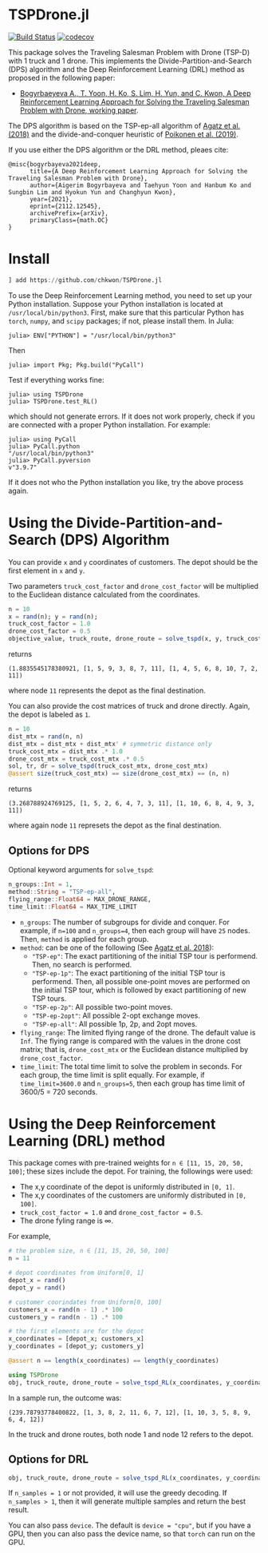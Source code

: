# TSPDrone.jl


[![Build Status](https://github.com/chkwon/TSPDrone.jl/workflows/CI/badge.svg?branch=master)](https://github.com/chkwon/TSPDrone.jl/actions?query=workflow%3ACI)
[![codecov](https://codecov.io/gh/chkwon/TSPDrone.jl/branch/master/graph/badge.svg)](https://codecov.io/gh/chkwon/TSPDrone.jl)

This package solves the Traveling Salesman Problem with Drone (TSP-D) with 1 truck and 1 drone. This implements the Divide-Partition-and-Search (DPS) algorithm and the Deep Reinforcement Learning (DRL) method as proposed in the following paper:

* [Bogyrbaeyeva A., T. Yoon, H. Ko, S. Lim, H. Yun, and C. Kwon, A Deep Reinforcement Learning Approach for Solving the Traveling Salesman Problem with Drone, working paper](https://arxiv.org/abs/2112.12545). 

The DPS algorithm is based on the TSP-ep-all algorithm of [Agatz et al. (2018)](https://doi.org/10.1287/trsc.2017.0791) and the divide-and-conquer heuristic of [Poikonen et al. (2019)](https://doi.org/10.1287/ijoc.2018.0826).

If you use either the DPS algorithm or the DRL method, pleaes cite:
```
@misc{bogyrbayeva2021deep,
      title={A Deep Reinforcement Learning Approach for Solving the Traveling Salesman Problem with Drone}, 
      author={Aigerim Bogyrbayeva and Taehyun Yoon and Hanbum Ko and Sungbin Lim and Hyokun Yun and Changhyun Kwon},
      year={2021},
      eprint={2112.12545},
      archivePrefix={arXiv},
      primaryClass={math.OC}
}
```

# Install

```julia
] add https://github.com/chkwon/TSPDrone.jl
```

To use the Deep Reinforcement Learning method, you need to set up your Python installation. 
Suppose your Python installation is located at `/usr/local/bin/python3`.
First, make sure that this particular Python has `torch`, `numpy`, and `scipy` packages; if not, please install them.
In Julia:
```
julia> ENV["PYTHON"] = "/usr/local/bin/python3"
```
Then
```
julia> import Pkg; Pkg.build("PyCall")
```
Test if everything works fine:
```
julia> using TSPDrone
julia> TSPDrone.test_RL()
```
which should not generate errors.
If it does not work properly, check if you are connected with a proper Python installation. 
For example:
```
julia> using PyCall
julia> PyCall.python
"/usr/local/bin/python3"
julia> PyCall.pyversion
v"3.9.7"
```
If it does not who the Python installation you like, try the above process again.


# Using the Divide-Partition-and-Search (DPS) Algorithm

You can provide `x` and `y` coordinates of customers. 
The depot should be the first element in `x` and `y`.

Two parameters `truck_cost_factor` and `drone_cost_factor` will be multiplied to the Euclidean distance calculated from the coordinates. 
```julia 
n = 10 
x = rand(n); y = rand(n);
truck_cost_factor = 1.0 
drone_cost_factor = 0.5
objective_value, truck_route, drone_route = solve_tspd(x, y, truck_cost_factor, drone_cost_factor)
```
returns
```
(1.8835545178380921, [1, 5, 9, 3, 8, 7, 11], [1, 4, 5, 6, 8, 10, 7, 2, 11])
```
where node `11` represents the depot as the final destination. 

You can also provide the cost matrices of truck and drone directly.
Again, the depot is labeled as `1`.
```julia
n = 10 
dist_mtx = rand(n, n)
dist_mtx = dist_mtx + dist_mtx' # symmetric distance only
truck_cost_mtx = dist_mtx .* 1.0
drone_cost_mtx = truck_cost_mtx .* 0.5 
sol, tr, dr = solve_tspd(truck_cost_mtx, drone_cost_mtx)
@assert size(truck_cost_mtx) == size(drone_cost_mtx) == (n, n)
```
returns
```
(3.268788924769125, [1, 5, 2, 6, 4, 7, 3, 11], [1, 10, 6, 8, 4, 9, 3, 11])
```
where again node `11` represets the depot as the final destination.

## Options for DPS 
Optional keyword arguments for `solve_tspd`:
```julia
n_groups::Int = 1, 
method::String = "TSP-ep-all", 
flying_range::Float64 = MAX_DRONE_RANGE, 
time_limit::Float64 = MAX_TIME_LIMIT
```
* `n_groups`: The number of subgroups for divide and conquer. For example, if `n=100` and `n_groups=4`, then each group will have `25` nodes. Then, `method` is applied for each group. 
* `method`: can be one of the following (See [Agatz et al. 2018](https://doi.org/10.1287/trsc.2017.0791)):
    - `"TSP-ep"`: The exact partitioning of the initial TSP tour is performend. Then, no search is performed.
    - `"TSP-ep-1p"`: The exact partitioning of the initial TSP tour is performend. Then, all possible one-point moves are performed on the initial TSP tour, which is followed by exact partitioning of new TSP tours.
    - `"TSP-ep-2p"`: All possible two-point moves.
    - `"TSP-ep-2opt"`: All possible 2-opt exchange moves.
    - `"TSP-ep-all"`: All possible 1p, 2p, and 2opt moves.
* `flying_range`: The limited flying range of the drone. The default value is `Inf`. The flying range is compared with the values in the drone cost matrix; that is, `drone_cost_mtx` or the Euclidean distance multiplied by `drone_cost_factor`. 
* `time_limit`: The total time limit to solve the problem in seconds. For each group, the time limit is split equally. For example, if `time_limit=3600.0` and `n_groups=5`, then each group has time limit of 3600/5 = 720 seconds. 



# Using the Deep Reinforcement Learning (DRL) method

This package comes with pre-trained weights for `n ∈ [11, 15, 20, 50, 100]`; these sizes include the depot.
For training, the followings were used:
- The x,y coordinate of the depot is uniformly distributed in `[0, 1]`.
- The x,y coordinates of the customers are uniformly distributed in `[0, 100]`.
- `truck_cost_factor = 1.0` and `drone_cost_factor = 0.5`.
- The drone fyling range is ∞.

For example, 
```julia
# the problem size, n ∈ [11, 15, 20, 50, 100]
n = 11 

# depot coordinates from Uniform[0, 1]
depot_x = rand()
depot_y = rand()

# customer coorindates from Uniform[0, 100]
customers_x = rand(n - 1) .* 100
customers_y = rand(n - 1) .* 100

# the first elements are for the depot
x_coordinates = [depot_x; customers_x]
y_coordinates = [depot_y; customers_y]

@assert n == length(x_coordinates) == length(y_coordinates)

using TSPDrone
obj, truck_route, drone_route = solve_tspd_RL(x_coordinates, y_coordinates; n_samples = 100)
```

In a sample run, the outcome was:
```
(239.78793778400822, [1, 3, 8, 2, 11, 6, 7, 12], [1, 10, 3, 5, 8, 9, 6, 4, 12])
```
In the truck and drone routes, both node 1 and node 12 refers to the depot. 

## Options for DRL
```julia
obj, truck_route, drone_route = solve_tspd_RL(x_coordinates, y_coordinates; n_samples = 100, device = "cpu")
```

If `n_samples = 1` or not provided, it will use the greedy decoding.
If `n_samples > 1`, then it will generate multiple samples and return the best result.

You can also pass `device`. The default is `device = "cpu"`, but if you have a GPU, then you can also pass the device name, so that `torch` can run on the GPU. 
